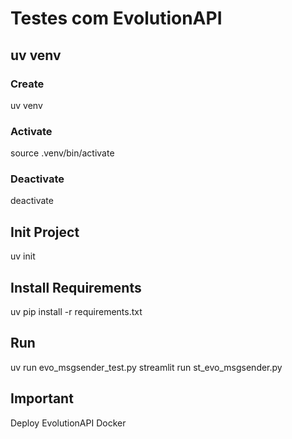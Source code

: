 # Testes com EvolutionAPI

## uv venv
### Create
uv venv

### Activate
source .venv/bin/activate

### Deactivate
deactivate

## Init Project
uv init

## Install Requirements
uv pip install -r requirements.txt

## Run
uv run evo_msgsender_test.py
streamlit run st_evo_msgsender.py

## Important
Deploy EvolutionAPI Docker
